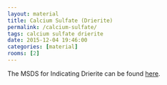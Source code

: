 ```yaml
---
layout: material
title: Calcium Sulfate (Drierite)
permalink: /calcium-sulfate/
tags: calcium sulfate drierite
date: 2015-12-04 19:46:00
categories: [material]
rooms: [2]
---
```


The MSDS for Indicating Drierite can be found [here]({{site.baseurl}}/sheets/IndicatingDrieriteSDS.pdf).

